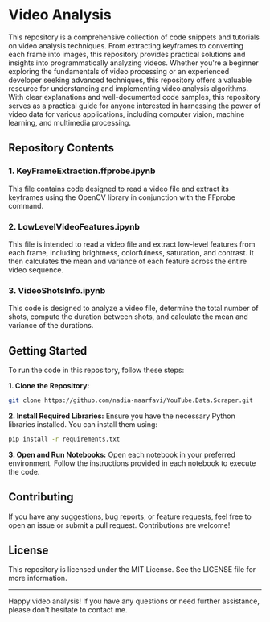 # Video Analysis
This repository is a comprehensive collection of code snippets and tutorials on video analysis techniques. From extracting keyframes to converting each frame into images, this repository provides practical solutions and insights into programmatically analyzing videos. 
Whether you're a beginner exploring the fundamentals of video processing or an experienced developer seeking advanced techniques, this repository offers a valuable resource for understanding and implementing video analysis algorithms. With clear explanations and well-documented code samples, this repository serves as a practical guide for anyone interested in harnessing the power of video data for various applications, including computer vision, machine learning, and multimedia processing.

## Repository Contents

### 1. KeyFrameExtraction.ffprobe.ipynb
This file contains code designed to read a video file and extract its keyframes using the OpenCV library in conjunction with the FFprobe command.

### 2. LowLevelVideoFeatures.ipynb
This file is intended to read a video file and extract low-level features from each frame, including brightness, colorfulness, saturation, and contrast. It then calculates the mean and variance of each feature across the entire video sequence.

### 3. VideoShotsInfo.ipynb
This code is designed to analyze a video file, determine the total number of shots, compute the duration between shots, and calculate the mean and variance of the durations.

## Getting Started

To run the code in this repository, follow these steps:

**1. Clone the Repository:**
```bash
git clone https://github.com/nadia-maarfavi/YouTube.Data.Scraper.git
```

**2. Install Required Libraries:**
Ensure you have the necessary Python libraries installed. You can install them using:
```bash
pip install -r requirements.txt
```

**3. Open and Run Notebooks:**
Open each notebook in your preferred environment.
Follow the instructions provided in each notebook to execute the code.

## Contributing
If you have any suggestions, bug reports, or feature requests, feel free to open an issue or submit a pull request. Contributions are welcome!

## License
This repository is licensed under the MIT License. See the LICENSE file for more information.

___
Happy video analysis! If you have any questions or need further assistance, please don't hesitate to contact me.


